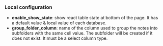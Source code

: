 ### Local configuration
- **enable_show_state**: show react table state at bottom of the page. It has a default value & local value of each database.
- **group_folder_column**: name of the column used to group the notes into subfolders with the same cell value. The subfolder will be created if it does not exist. It must be a select column type.
